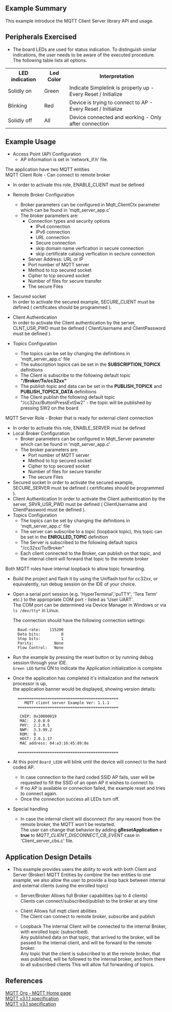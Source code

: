 ## Example Summary

This example introduce the MQTT Client Server library API and usage.

## Peripherals Exercised

* The board LEDs are used for status indication. To distinguish similar indications, the user needs to be aware of the executed procedure.   
The following table lists all options.

<table>
  <tr>
    <th>LED indication</th>
    <th>Led Color</th> 
    <th>Interpretation</th>
  </tr>
  <tr>
    <td>Solidly on</td>
    <td>Green</td> 
    <td>Indicate Simplelink is properly up - Every Reset / Initialize</td>
  </tr>
  <tr>
    <td>Blinking</td>
    <td>Red</td> 
    <td>Device is trying to connect to AP - Every Reset / Initialize</td>
  </tr>
  <tr>
    <td>Solidly off</td>
    <td>All</td> 
    <td>Device connected and working - Only after connection</td>
  </tr>
</table>

## Example Usage

* Access Point (AP) Configuration
	- AP information is set in 'network\_if.h' file.

The application have two MQTT entities  
MQTT Client Role - Can connect to remote broker

* In order to activate this role, ENABLE\_CLIENT must be defined
* Remote Broker Configuration
	- Broker parameters can be configured in Mqtt\_ClientCtx parameter which can be found in 'mqtt\_server\_app.c'
	- The broker parameters are:
		- Connection types and security options
			- IPv4 connection
			- IPv6 connection
			- URL connection
			- Secure connection
			- skip domain name verfication in secure connection
			- skip certificate catalog verfication in secture connection
		- Server Address: URL or IP
    	- Port number of MQTT server
    	- Method to tcp secured socket
    	- Cipher to tcp secured socket
    	- Number of files for secure transfer
    	- The secure Files 
    	
* Secured socket  
	In order to activate the secured example, SECURE\_CLIENT must be defined  ( certificates should be programmed ).

* Client Authentication  
	In order to activate the Client authentication by the server, CLNT\_USR\_PWD must be defined  ( ClientUsername and ClientPassword must be defined ). 
* Topics Configuration  
	- The topics can be set by changing the definitions in 'mqtt\_server\_app.c' file 
	- The subscription topics can be set in the **SUBSCRIPTION\_TOPICX** definitions
	- The Client is subscribe to the following default topic  
		**"/Broker/To/cc32xx"**  
	- The publish topic and data can be set in the **PUBLISH\_TOPICX** and **PUBLISH\_TOPICX\_DATA** definitions	  
	- The Client publish the following default topic "/cc32xx/ButtonPressEvtSw2" - 
				the topic will be published by pressing SW2 on the board

MQTT Server Role - Broker that is ready for external client connection

* In order to activate this role, ENABLE\_SERVER must be defined
* Local Broker Configuration
	- Broker parameters can be configured in Mqtt\_Server parameter which can be found in 'mqtt\_server\_app.c'
	- The broker parameters are:
    	- Port number of MQTT server
    	- Method to tcp secured socket
    	- Cipher to tcp secured socket
    	- Number of files for secure transfer
    	- The secure Files
* Secured socket 
	In order to activate the secured example, SECURE\_SERVER must be defined  ( certificates should be programmed ).
* Client Authentication
	In order to activate the Client authentication by the server, SRVR\_USR\_PWD must be defined  ( ClientUsername and ClientPassword must be defined ). 
* Topics Configuration
	- The topics can be set by changing the definitions in 'mqtt\_server\_app.c' file
	- The server can subscribe to a topic (loopback topic), this topic can be set in the **ENROLLED\_TOPIC** definition
	- The Server is subscribed to the following default topics 
		"/cc32xx/To/Broker"  
	- Each client connected to the Broker, can publish on that topic, and the internal client will forward that topic to the remote broker
		
		
Both MQTT roles have internal loopback to allow topic forwarding.	  
			
* Build the project and flash it by using the Uniflash tool for cc32xx, or equivalently, run debug session on the IDE of your choice.

* Open a serial port session (e.g. 'HyperTerminal','puTTY', 'Tera Term' etc.) to the appropriate COM port - listed as 'User UART'.  
The COM port can be determined via Device Manager in Windows or via `ls /dev/tty*` in Linux.

	The connection should have the following connection settings:

    	Baud-rate:    115200
	    Data bits:         8
	    Stop bits:         1
	    Parity:         None
	    Flow Control:   None


* Run the example by pressing the reset button or by running debug session through your IDE.  
 `Green LED` turns ON to indicate the Application initialization is complete 

* Once the application has completed it's initialization and the network processor is up,  
  the application banner would be displayed, showing version details:

        ============================================
           MQTT client server Example Ver: 1.1.1
        ============================================

         CHIP: 0x30000019
         MAC:  2.0.0.0
         PHY:  2.2.0.5
         NWP:  3.3.99.2
         ROM:  0
         HOST: 2.0.1.17
         MAC address: 04:a3:16:45:89:8e

        ============================================

* At this point `Board_LED0` will blink until the device will connect to the hard coded AP.  
	* In case connection to the hard coded SSID AP fails, user will be requested to fill the SSID of an open AP it wishes to connect to.  
	* If no AP is available or connection failed, the example reset and tries to connect again.
	* Once the connection success all LEDs turn off.

* Special handling
	- In case the internal client will disconnect (for any reason) from the remote broker, the MQTT won't be restarted.  
	The user can change that behavior by adding **gResetApplication = true** to *MQTT\_CLIENT\_DISCONNECT\_CB\_EVENT* case in 'Client\_server\_cbs.c' file.

## Application Design Details

* This example provides users the ability to work with both Client and Server (Broker) MQTT Entities by combine the two entities to one example, we also allow the user to provide a loop back between internal and external clients (using the enrolled topic)

	- Server/Broker
		Allows full Broker capabilities (up to 4 clients)  
		Clients can connect/subscribed/publish to the broker at any time
		
	- Client
		Allows full mqtt client abilities  
		The Client can connect to remote broker, subscribe and publish

	- Loopback
		The internal Client will be connected to the internal Broker, with enrolled topic (subscribed).  
		Any published data on that topic, that arrived to the broker, will be passed to the internal 
		client, and will be forward to the remote broker.  
		Any topic that the client is subscribed to at the remote broker, that was published, will be followed to the internal broker, and from there to all subscribed clients
		This will allow full forwarding of topics.


## References

[MQTT Org - MQTT Home page](http://mqtt.org/documentation)  
[MQTT v3.1.1 specification](http://docs.oasis-open.org/mqtt/mqtt/v3.1.1/os/mqtt-v3.1.1-os.html)  
[MQTT v3.1 specification](http://www.ibm.com/developerworks/webservices/library/ws-mqtt/index.html)  
